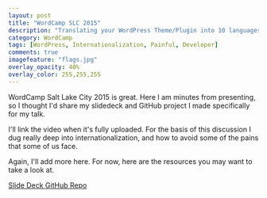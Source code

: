 ```yaml
---
layout: post
title: "WordCamp SLC 2015"
description: "Translating your WordPress Theme/Plugin into 10 languages in less than a week."
category: WordCamp
tags: [WordPress, Internationalization, Painful, Developer]
comments: true
imagefeature: "flags.jpg"
overlay_opacity: 40%
overlay_color: 255,255,255
---
```


WordCamp Salt Lake City 2015 is great. Here I am minutes from presenting, so I thought I'd share my slidedeck and GitHub project I made specifically for my talk.

I'll link the video when it's fully uploaded. For the basis of this discussion I dug really deep into internationalization, and how to avoid some of the pains that some of us face.

Again, I'll add more here. For now, here are the resources you may want to take a look at.

<a href="/files/WordCamp-SLC-2015-Dovy_Paukstys.pdf" data-toggle="tooltip" title="" class="btn btn-danger btn-large" data-original-title="Download my Slide Deck">
	Slide Deck
</a>

<a href="https://github.com/reduxframework/grunt-transifex-wordpress/" target="_blank" data-toggle="tooltip" title="" class="btn btn-danger btn-large" data-original-title="Everything you need to get started">
	GitHub Repo
</a>